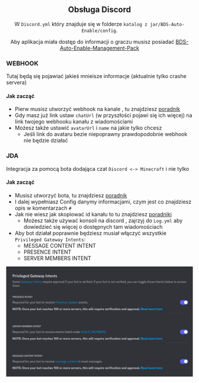 <div align="center">

## Obsługa Discord

W `Discord.yml` który znajduje się w folderze `katalog z jar/BDS-Auto-Enable/config`. <br>


Aby aplikacja miała dostęp do informacji o graczu musisz
posiadać [BDS-Auto-Enable-Management-Pack](https://github.com/Huje22/BDS-Auto-Enable-Management-Pack)

</div>


### WEBHOOK

Tutaj będą się pojawiać jakieś mnieisze informacje (aktualnie tylko crashe servera)

#### Jak zacząć

[//]: # (* Możesz także ustawić `consoleUrl` wtedy zajrzyj do `Log.yml`)

* Pierw musisz utworzyć webhook na kanale , tu
  znajdziesz [poradnik](https://support.discord.com/hc/en-us/articles/228383668-Intro-to-Webhooks)
* Gdy masz już link ustaw `chatUrl` (w przyszłości pojawi się ich więcej) na link twojego webhooku kanału z
  wiadomościami
* Możesz także ustawić `avatarUrl` i `name` na jakie tylko chcesz
  * Jeśli link do avataru bezie niepoprawny prawdopodobnie webhook nie będzie działać

### JDA

Integracja za pomocą bota dodająca czat `Discord <-> Minecraft` i nie tylko

#### Jak zacząć

* Musisz utworzyć bota, tu
  znajdziesz [poradnik](https://www.appki.com.pl/jak-stworzyc-bota-discord-i-dodac-go-do-swojego-serwera) <br>
* I dalej wypełniasz Config danymy informacjami, czym jest co znajdziesz opis w komentarzach `#`
* Jak nie wiesz jak skopiować id kanału to tu
  znajdziesz [poradniki](https://www.google.com/amp/s/pl.jugomobile.com/jak-znalezc-identyfikator-serwera-w-discord-na-komputerze-pc-lub-smartfonie/%3famp)<br>
  * Możesz także używać konsoli na discord , zajrzyj do `Log.yml` aby dowiedzieć się więcej o dostępnych tam
    wiadomościach
* Aby bot działał poprawnie będziesz musiał włączyć wszystkie <br>
  `Privileged Gateway Intents`: <br>
  * MESSAGE CONTENT INTENT
  * PRESENCE INTENT
  * SERVER MEMBERS INTENT

![Discord](https://github.com/Huje22/.github/blob/main/assets/Discord-Privileged-Gateway-Intents.jpg)
